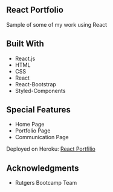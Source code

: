 ## React Portfolio

Sample of some of my work using React



## Built With
* React.js
* HTML
* CSS
* React
* React-Bootstrap
* Styled-Components


 
## Special Features
- Home Page
- Portfolio Page
- Communication Page


Deployed on Heroku: <a href="https://agile-shelf-06951.herokuapp.com/" target="blank">React Portfilio</a>


## Acknowledgments

* Rutgers Bootcamp Team



